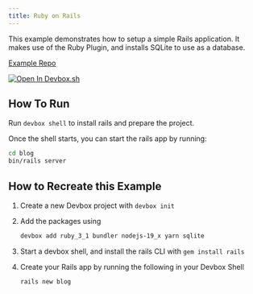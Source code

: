 ```yaml
---
title: Ruby on Rails
---
```


This example demonstrates how to setup a simple Rails application. It makes use of the Ruby Plugin, and installs SQLite to use as a database. 

[Example Repo](https://github.com/jetpack-io/devbox/tree/main/examples/stacks/rails)

[![Open In Devbox.sh](https://jetpack.io/img/devbox/open-in-devbox.svg)](https://devbox.sh/new?template=rails)

## How To Run

Run `devbox shell` to install rails and prepare the project.

Once the shell starts, you can start the rails app by running:

```bash
cd blog
bin/rails server
```

## How to Recreate this Example

1. Create a new Devbox project with `devbox init`
2. Add the packages using

   ```bash
   devbox add ruby_3_1 bundler nodejs-19_x yarn sqlite
   ```

3. Start a devbox shell, and install the rails CLI with `gem install rails`
4. Create your Rails app by running the following in your Devbox Shell

   ```bash
   rails new blog
   ```
